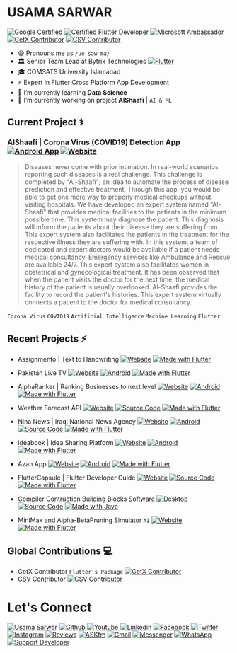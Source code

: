 

# USAMA SARWAR
[![Google Certified](https://img.shields.io/badge/Google_Certified-ID_MNEDRAHEE-2979FF?logo=google&logoColor=ffffff)](https://learndigital.withgoogle.com/digitalgarage/validate-certificate-code) [![Certified Flutter Developer](https://img.shields.io/badge/Certified_Flutter_Developer-London-00B8D4?logo=flutter&logoColor=ffffff)](https://www.appbrewery.co/) [![Microsoft Ambassador](https://img.shields.io/badge/Microsoft-Ambassador-2962FF?logo=microsoft&logoColor=ffffff)](https://givemycertificate.com/verify/2011002321000380) [![GetX Contributor](https://img.shields.io/badge/GetX-Contributor-D500F9?logo=hack-the-box&logoColor=ffffff)](https://github.com/jonataslaw/getx/graphs/contributors) [![CSV Contributor](https://img.shields.io/badge/CSV-Contributor-D500F9?logo=hack-the-box&logoColor=ffffff)](https://github.com/close2/csv/graphs/contributors)

- 😄 Pronouns me as `/ue-saw-ma/`
- 🏛 Senior Team Lead at Bytrix Technologies  [![Flutter](https://img.shields.io/badge/Flutter-Dev-0175C2?logo=flutter&logoColor=ffffff)](https://flutter.dev)
- 🎓 COMSATS University Islamabad
- ⚡ Expert in Flutter Cross Platform App Development
- 🌱 I’m currently learning **Data Science**
- 🔭 I’m currently working on project **AlShaafi** | `AI & ML`


## Current Project ⚕

### AlShaafi | Corona Virus (COVID19) Detection App [![Android App](https://img.shields.io/badge/Android-App-00C853?logo=android&logoColor=ffffff)](https://github.com/UsamaSarwar/App-Store/releases/download/App-Store/alshaafi.apk) [![Website](https://img.shields.io/badge/Web-App-211F1F?logo=google-chrome&logoColor=ffffff)](https://alshaafi.web.app)

> Diseases never come with prior intimation. In real-world scenarios reporting such diseases is a real challenge. This challenge is completed by "Al-Shaafi"; an idea to automate the process of disease prediction and effective treatment. Through this app, you would be able to get one more way to properly medical checkups without visiting hospitals. We have developed an expert system named “Al-Shaafi” that provides medical facilities to the patients in the minimum possible time. This system may diagnose the patient. This diagnosis will inform the patients about their disease they are suffering from. This expert system also facilitates the patients in the treatment for the respective illness they are suffering with. In this system, a team of dedicated and expert doctors would be available if a patient needs medical consultancy. Emergency services like Ambulance and Rescue are available 24/7. This expert system also facilitates women in obstetrical and gynecological treatment. It has been observed that when the patient visits the doctor for the next time, the medical history of the patient is usually overlooked. Al-Shaafi provides the facility to record the patient's histories. This expert system virtually connects a patient to the doctor for medical consultancy.

`Corona Virus` `COVID19` `Artificial Intelligence` `Machine Learning` `Flutter`

## Recent Projects ⚡

- Assignmento | Text to Handwriting  [![Website](https://img.shields.io/badge/Web-App-FF3D00?logo=google-chrome&logoColor=ffffff)](https://assignmento.org) [![Made with Flutter](https://img.shields.io/badge/Made_with-JavaScript-f0db4f?logo=javascript&logoColor=ffffff)](https://flutter.dev)

- Pakistan Live TV [![Website](https://img.shields.io/badge/Web-App-FF3D00?logo=google-chrome&logoColor=ffffff)](https://pakistanlive.tv) [![Android](https://img.shields.io/badge/Google_Play-00C853?logo=google-play&logoColor=ffffff)](https://play.google.com/store/apps/details?id=pakistanlive.tv) [![Made with Flutter](https://img.shields.io/badge/Made_with-Flutter-0175C2?logo=flutter&logoColor=ffffff)](https://flutter.dev)

- AlphaRanker | Ranking Businesses to next level [![Website](https://img.shields.io/badge/Web-App-FF3D00?logo=google-chrome&logoColor=ffffff)](https://alpharanker.com/) [![Android](https://img.shields.io/badge/Google_Play-00C853?logo=google-play&logoColor=ffffff)](https://play.google.com/store/apps/details?id=usamasarwar.alpharanker) [![Made with Flutter](https://img.shields.io/badge/Made_with-Flutter-0175C2?logo=flutter&logoColor=ffffff)](https://flutter.dev)

-  Weather Forecast API [![Website](https://img.shields.io/badge/Web-API-FF3D00?logo=google-chrome&logoColor=ffffff)](http://usamasarwar.github.io/weather-forecast/) [![Source Code](https://img.shields.io/badge/Source_Code-212121?logo=github&logoColor=ffffff)](https://github.com/UsamaSarwar/weather-forecast) [![Made with Flutter](https://img.shields.io/badge/Made_with-PHP-0175C2?logo=php&logoColor=ffffff)](https://flutter.dev)

-  Nina News | Iraqi National News Agency [![Website](https://img.shields.io/badge/Web-App-FF3D00?logo=google-chrome&logoColor=ffffff)](https://usamasarwar.github.io/flutter_news_app) [![Android](https://img.shields.io/badge/Android-00C853?logo=android&logoColor=ffffff)](https://github.com/UsamaSarwar/flutter_news_app/releases/tag/v1.0.0) [![Source Code](https://img.shields.io/badge/Source_Code-212121?logo=github&logoColor=ffffff)](https://github.com/UsamaSarwar/flutter_news_app) [![Made with Flutter](https://img.shields.io/badge/Made_with-Flutter-0175C2?logo=flutter&logoColor=ffffff)](https://flutter.dev)

-  ideabook | Idea Sharing Platform [![Website](https://img.shields.io/badge/Web-App-FF3D00?logo=google-chrome&logoColor=ffffff)](https://usamasarwar.github.io/idea/) [![Android](https://img.shields.io/badge/Google_Play-00C853?logo=google-play&logoColor=ffffff)](https://play.google.com/store/apps/details?id=io.github.csusamasarwar.comsats) [![Made with Flutter](https://img.shields.io/badge/Made_with-Flutter-0175C2?logo=flutter&logoColor=ffffff)](https://flutter.dev)

- Azan App [![Website](https://img.shields.io/badge/Web-App-FF3D00?logo=google-chrome&logoColor=ffffff)](http://usamasarwar.github.io/azan) [![Android](https://img.shields.io/badge/Google_Play-00C853?logo=google-play&logoColor=ffffff)](https://play.google.com/store/apps/details?id=usamasarwar.azan) [![Made with Flutter](https://img.shields.io/badge/Made_with-Flutter-0175C2?logo=flutter&logoColor=ffffff)](https://flutter.dev)

- FlutterCapsule | Flutter Developer Guide [![Website](https://img.shields.io/badge/Web-App-FF3D00?logo=google-chrome&logoColor=ffffff)](http://usamasarwar.github.io/fluttercapsule/) [![Source Code](https://img.shields.io/badge/Source_Code-212121?logo=github&logoColor=ffffff)](https://github.com/UsamaSarwar/fluttercapsule) [![Made with Flutter](https://img.shields.io/badge/Made_for-FlutterDev-0175C2?logo=flutter&logoColor=ffffff)](https://flutter.dev)

- Compiler Contruction Building Blocks Software [![Desktop](https://img.shields.io/badge/Windows-Software-00C853?logo=hack-the-box&logoColor=ffffff)](https://github.com/UsamaSarwar/Compiler-Construction-Building-Blocks/releases) [![Source Code](https://img.shields.io/badge/Source_Code-212121?logo=github&logoColor=ffffff)](https://github.com/UsamaSarwar/Compiler-Construction-Building-Blocks) [![Made with Java](https://img.shields.io/badge/Made_with-JavaFX-007396?logo=java&logoColor=ffffff)](https://openjfx.io/)

- MiniMax and Alpha-BetaPruning Simulator `AI` [![Website](https://img.shields.io/badge/Web-App-FF3D00?logo=google-chrome&logoColor=ffffff)](https://usamasarwar.github.io/project/minimax-simulator/index.html) [![Made with Flutter](https://img.shields.io/badge/Made_with-PHP-0175C2?logo=php&logoColor=ffffff)](https://www.php.net/)

## Global Contributions 💻

- GetX Contributor `Flutter's Package` [![GetX Contributor](https://img.shields.io/badge/GetX-Contributor-D500F9?logo=hack-the-box&logoColor=ffffff)](https://github.com/jonataslaw/getx/graphs/contributors)
- CSV Contributor [![CSV Contributor](https://img.shields.io/badge/CSV-Contributor-D500F9?logo=hack-the-box&logoColor=ffffff)](https://github.com/close2/csv/graphs/contributors)

# Let's Connect
[![Usama Sarwar](https://img.shields.io/badge/Usama_Sarwar-000000?logo=opsgenie&logoColor=ffffff)](https://usamasarwar.github.io) [![Github](https://img.shields.io/badge/Github-Follow-211F1F?logo=GitHub&logoColor=ffffff)](https://github.com/usamasarwar/) [![Youtube](https://img.shields.io/badge/Youtube-Subscribe-FF0000?logo=Youtube&logoColor=ffffff)](https://www.youtube.com/UsamaSarwar?sub_confirmation=1) [![Linkedin](https://img.shields.io/badge/Linkedin-Connect-0077B5?logo=Linkedin&logoColor=ffffff)](https://www.linkedin.com/in/UsamaSarwarOfficial/)  [![Facebook](https://img.shields.io/badge/Facebook-Follow-1877F2?logo=Facebook&logoColor=ffffff)](https://www.facebook.com/UsamaSarwarOfficial/)  [![Twitter](https://img.shields.io/badge/Twitter-Follow-08A0E9?logo=Twitter&logoColor=ffffff)](https://www.twitter.com/UsamaSarwarPro/)  [![Instagram](https://img.shields.io/badge/Instagram-Follow-DD2A7B?logo=Instagram&logoColor=ffffff)](https://www.instagram.com/UsamaSarwarOfficial/) [![Reviews](https://img.shields.io/badge/Reviews-211F1F?logo=google&logoColor=ffffff)](https://www.google.com/search?q=usama+sarwar&oq=usama+sarwar&aqs=chrome..69i57j69i60l3j69i59j0i22i30l2.2577j0j1&sourceid=chrome&ie=UTF-8#lrd=0x39226921efdfec55:0xb750ccab89177cc9,1,,,) [![ASKfm](https://img.shields.io/badge/ASK.fm-DB3552?logo=askfm&logoColor=ffffff)](https://ask.fm/usamasarwarofficial)  [![Gmail](https://img.shields.io/badge/Gmail-D44638?logo=gmail&logoColor=ffffff)](mailto:UsamaSarwarOfficial@gmail.com) [![Messenger](https://img.shields.io/badge/Chat-1877F2?logo=Messenger&logoColor=ffffff)](https://m.me/UsamaSarwarOfficial/) [![WhatsApp](https://img.shields.io/badge/Chat-25D366?logo=WhatsApp&logoColor=ffffff)](https://wa.me/923100007773?text=%23Github) [![Support Developer](https://img.shields.io/badge/Support-Developer-784fff?logo=buy-me-a-coffee&logoColor=ffffff)](https://wa.me/923100007773?text=Thank%20you%20for%20supporting%20me%20%E2%9D%A4%0ABank%20Account%20Details%0ATitle%3A%20USAMA%20SARWAR%0AIBAN%3A%20PK90HABB0022417901576303)
